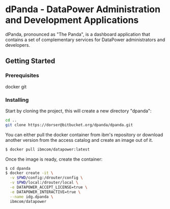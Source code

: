 # dPanda - DataPower Administration and Development Applications
dPanda, pronounced as "The Panda", is a dashboard application that contains a set of complementary services for DataPower administrators and developers.

## Getting Started

### Prerequisites
docker
git

### Installing
Start by cloning the project, this will create a new directory "dpanda":
```sh
cd ..
git clone https://dorser@bitbucket.org/dpanda/dpanda.git
```

You can either pull the docker container from ibm's repository or download another version from the access catalog and create an image out of it.
```sh
$ docker pull ibmcom/datapower:latest
```

Once the image is ready, create the container:
```sh
$ cd dpanda
$ docker create -it \
  -v $PWD/config:/drouter/config \
  -v $PWD/local:/drouter/local \
  -e DATAPOWER_ACCEPT_LICENSE=true \
  -e DATAPOWER_INTERACTIVE=true \
  --name idg.dpanda \
  ibmcom/datapower
```
